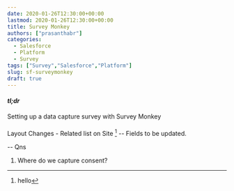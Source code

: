 ```yaml
---
date: 2020-01-26T12:30:00+00:00
lastmod: 2020-01-26T12:30:00+00:00
title: Survey Monkey
authors: ["prasanthabr"]
categories: 
  - Salesforce
  - Platform
  - Survey
tags: ["Survey","Salesforce","Platform"]
slug: sf-surveymonkey
draft: true
---
```


#### _tl;dr_
Setting up a data capture survey with Survey Monkey

#### 
Layout Changes - Related list on Site [^1] -- Fields to be updated.




-- Qns
1. Where do we capture consent?


[^1]: hello